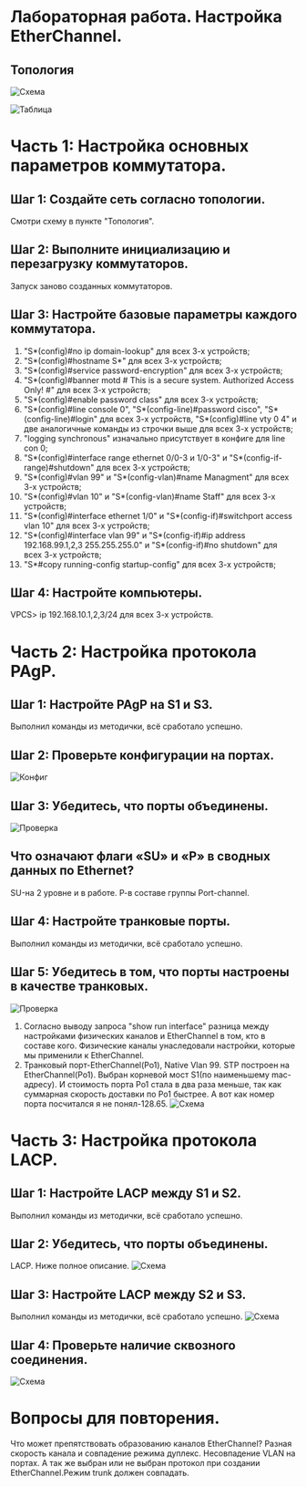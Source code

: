 # Лабораторная работа. Настройка EtherChannel.

## Топология

![Схема](https://github.com/VladimirDr/Labs/blob/master/labs03/Screens/Cxema.png)

![Таблица](https://github.com/VladimirDr/Labs/blob/master/labs03/Screens/Tabl.png)

# Часть 1:	Настройка основных параметров коммутатора.

## Шаг 1:	Создайте сеть согласно топологии.
 Смотри схему в пункте "Топология".

## Шаг 2:	Выполните инициализацию и перезагрузку коммутаторов.
 Запуск заново созданных коммутаторов.
 
## Шаг 3:	Настройте базовые параметры каждого коммутатора. 
 1. "S*(config)#no ip domain-lookup" для всех 3-х устройств;
 2. "S*(config)#hostname S*" для всех 3-х устройств;
 3. "S*(config)#service password-encryption" для всех 3-х устройств;
 4. "S*(config)#banner motd # This is a secure system. Authorized Access Only! #" для всех 3-х устройств;
 5. "S*(config)#enable password class" для всех 3-х устройств;
 6. "S*(config)#line console 0", "S*(config-line)#password cisco", "S*(config-line)#login" для всех 3-х устройств,
    "S*(config)#line vty 0 4" и две аналогичные команды из строчки выше для всех 3-х устройств;
 7. "logging synchronous" изначально присутствует в конфиге для line con 0;   
 8. "S*(config)#interface range ethernet 0/0-3 и 1/0-3" и "S*(config-if-range)#shutdown" для всех 3-х устройств;
 9. "S*(config)#vlan 99" и "S*(config-vlan)#name Managment" для всех 3-х устройств; 
10. "S*(config)#vlan 10" и "S*(config-vlan)#name Staff" для всех 3-х устройств;
11. "S*(config)#interface ethernet 1/0" и "S*(config-if)#switchport access vlan 10" для всех 3-х устройств;
12. "S*(config)#interface vlan 99" и "S*(config-if)#ip address 192.168.99.1,2,3 255.255.255.0" и "S*(config-if)#no shutdown" для всех 3-х устройств;
13. "S*#copy running-config startup-config" для всех 3-х устройств;

## Шаг 4:	Настройте компьютеры.

   VPCS> ip 192.168.10.1,2,3/24 для всех 3-х устройств.
   
# Часть 2:	Настройка протокола PAgP.

## Шаг 1:	Настройте PAgP на S1 и S3.
   Выполнил команды из методички, всё сработало успешно. 

## Шаг 2:	Проверьте конфигурации на портах.

 ![Конфиг](https://github.com/VladimirDr/Labs/blob/master/labs03/Screens/ConfigS1.png)
 
## Шаг 3:	Убедитесь, что порты объединены.

 ![Проверка](https://github.com/VladimirDr/Labs/blob/master/labs03/Screens/S_ether_sum.png)  

## Что означают флаги «SU» и «P» в сводных данных по Ethernet? 
   SU-на 2 уровне и в работе. Р-в составе группы Port-channel.
  
## Шаг 4:	Настройте транковые порты.
   Выполнил команды из методички, всё сработало успешно.
   
## Шаг 5:	Убедитесь в том, что порты настроены в качестве транковых.

 ![Проверка](https://github.com/VladimirDr/Labs/blob/master/labs03/Screens/Port_trunk.png)
 
   1. Согласно выводу запроса "show run interface" разница между настройками физических каналов и EtherChannel в том, кто в составе кого. Физические каналы унаследовали настройки, которые мы применили к EtherChannel.
   2. Транковый порт-EtherChannel(Po1), Native Vlan 99.
      STP построен на EtherChannel(Po1). Выбран корневой мост S1(по наименьшему mac-адресу). И стоимость порта Po1 стала в два раза меньше, так как суммарная скорость доставки по Po1 быстрее. А вот как номер порта посчитался я не понял-128.65. 
   ![Схема](https://github.com/VladimirDr/Labs/blob/master/labs03/Screens/STP.png)
   
# Часть 3:	Настройка протокола LACP.

## Шаг 1:	Настройте LACP между S1 и S2.
   Выполнил команды из методички, всё сработало успешно.
   
## Шаг 2:	Убедитесь, что порты объединены.   
   LACP. Ниже полное описание.
  ![Схема](https://github.com/VladimirDr/Labs/blob/master/labs03/Screens/LACP.png)
  
## Шаг 3:	Настройте LACP между S2 и S3.  
   Выполнил команды из методички, всё сработало успешно.
  ![Схема](https://github.com/VladimirDr/Labs/blob/master/labs03/Screens/LACP2.png)
  
## Шаг 4:	Проверьте наличие сквозного соединения.
   
  ![Схема](https://github.com/VladimirDr/Labs/blob/master/labs03/Screens/PING.png) 
  
# 	Вопросы для повторения.
   Что может препятствовать образованию каналов EtherChannel?
   Разная скорость канала и совпадение режима дуплекс. Несовпадение VLAN на портах. А так же выбран или не выбран протокол при создании EtherChannel.Режим trunk должен совпадать.
   
   
